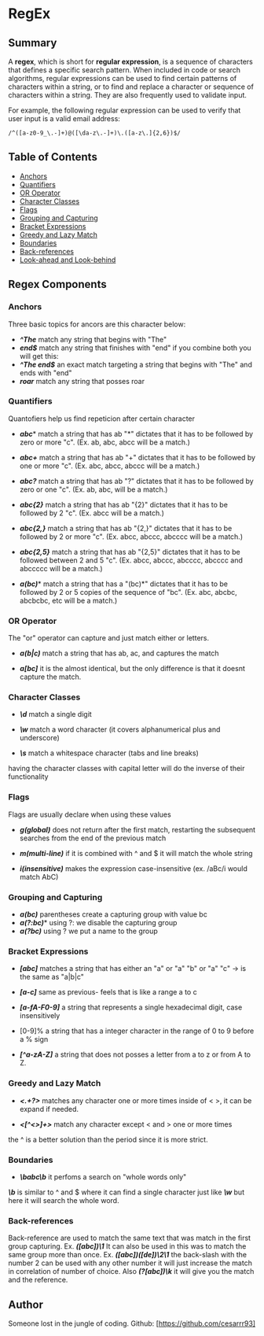 # RegEx

## Summary

A **regex**, which is short for **regular expression**, is a sequence of characters that defines a specific search pattern. When included in code or search algorithms, regular expressions can be used to find certain patterns of characters within a string, or to find and replace a character or sequence of characters within a string. They are also frequently used to validate input. 

For example, the following regular expression can be used to verify that user input is a valid email address:

`/^([a-z0-9_\.-]+)@([\da-z\.-]+)\.([a-z\.]{2,6})$/`

## Table of Contents

- [Anchors](#anchors)
- [Quantifiers](#quantifiers)
- [OR Operator](#or-operator)
- [Character Classes](#character-classes)
- [Flags](#flags)
- [Grouping and Capturing](#grouping-and-capturing)
- [Bracket Expressions](#bracket-expressions)
- [Greedy and Lazy Match](#greedy-and-lazy-match)
- [Boundaries](#boundaries)
- [Back-references](#back-references)
- [Look-ahead and Look-behind](#look-ahead-and-look-behind)

## Regex Components

### Anchors

Three basic topics for ancors are this character below: 
 - ***^The***   match any string that begins with "The"
 - ***end$***   match any string that finishes with "end"
 if you combine both you will get this: 
 - ***^The end$***   an exact match targeting a string that begins with "The" and ends with "end"
 - ***roar***   match any string that posses roar 

### Quantifiers

Quantofiers help us find repeticion after certain character

- ***abc****         match a string that has ab "*" dictates that it has to be followed by zero or more "c". (Ex. ab, abc, abcc will be a match.) 

- ***abc+***        match a string that has ab "+" dictates that it has to be followed by one or more "c".  (Ex. abc, abcc, abccc will be a match.) 

- ***abc?***        match a string that has ab "?" dictates that it has to be followed by zero or one "c".  (Ex. ab, abc, will be a match.) 

- ***abc{2}***      match a string that has ab "{2}" dictates that it has to be followed by 2 "c". (Ex. abcc will be a match.) 

- ***abc{2,}***     match a string that has ab "{2,}" dictates that it has to be followed by 2 or more "c".  (Ex. abcc, abccc, abcccc will be a match.) 

- ***abc{2,5}***    match a string that has ab "{2,5}" dictates that it has to be followed between 2 and 5 "c". (Ex. abcc, abccc, abcccc, abcccc and abccccc will be a match.)

- ***a(bc)****      match a string that has a "(bc)*" dictates that it has to be followed by 2 or 5 copies of the sequence of "bc".  (Ex. abc, abcbc, abcbcbc, etc will be a match.)

### OR Operator
The "or" operator can capture and just match either or letters.

- ***a(b|c)***  match a string that has ab, ac, and captures the match

- ***a[bc]***  it is the almost identical, but the only difference is that it doesnt capture the match.

### Character Classes

- ***\d*** match a single digit 

- ***\w*** match a word character (it covers alphanumerical plus and underscore)

- ***\s*** match a whitespace character (tabs and line breaks)

having the character classes with capital letter will do the inverse of their functionality

### Flags

Flags are usually declare when using these values

- ***g(global)*** does not return after the first match, restarting the subsequent searches from the end of the previous match

- ***m(multi-line)*** if it is combined with ^ and $ it will match the whole string

- ***i(insensitive)*** makes the expression case-insensitive (ex. /aBc/i would match AbC)

### Grouping and Capturing

- ***a(bc)***           parentheses create a capturing group with value bc
- ***a(?:bc)****        using ?: we disable the capturing group 
- ***a(?<foo>bc)***     using ?<foo> we put a name to the group 

### Bracket Expressions

- ***[abc]*** matches a string that has either an "a" or "a" "b" or "a" "c" -> is the same as "a|b|c" 

- ***[a-c]*** same as previous- feels that is like a range a to c

- ***[a-fA-F0-9]*** a string that represents a single hexadecimal digit, case insensitively 

- [0-9]% a string that has a integer character in the range of  0 to 9 before a % sign

- ***[^a-zA-Z]***  a string that does not posses a letter from a to z or from A to Z.

### Greedy and Lazy Match

- ***<.+?>*** matches any character one or more times inside of < >, it can be expand if needed.

- ***<[^<>]+>*** match  any character except < and > one or more times

the ^ is a better solution than the period since it is more strict.

### Boundaries

- ***\babc\b*** it perfoms a search on "whole words only" 

***\b*** is similar to ^ and $ where it can find a single character just like ***\w*** but here it will search the whole word. 

### Back-references

Back-reference are used to match the same text that was match in the first group capturing. Ex. ***([abc])\1*** It can also be used in this was to match the same group more than once. Ex. ***([abc])([de])\2\1*** the back-slash with the number 2 can be used with any other number it will just increase the match in correlation of number of choice. Also ***(?<foo>[abc])\k<foo>*** it will give you the match and the reference.


## Author

Someone lost in the jungle of coding.
Github: [https://github.com/cesarrr93]

